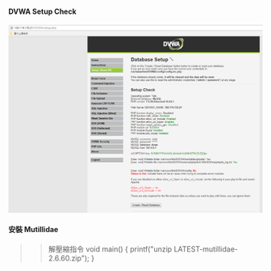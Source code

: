#### DVWA Setup Check 
![DVWA check](picture/DVWASC.PNG)
#### 安裝 Mutillidae
>>解壓縮指令
void main()
{
printf("unzip LATEST-mutillidae-2.6.60.zip");
}
